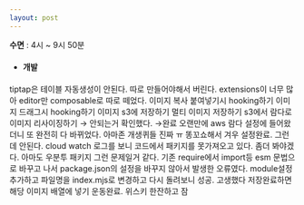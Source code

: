```yaml
---
layout: post
---
```

**수면** : 4시 ~ 9시 50분
* #### 개발
tiptap은 테이블 자동생성이 안된다. 따로 만들어야해서 버린다.
extensions이 너무 많아 editor만 composable로 따로 떼었다.
이미지 복사 붙여넣기시 hooking하기
이미지 드래그시 hooking하기
이미지 s3에 저장하기
멀티 이미지 저장하기
s3에서 람다로 이미지 리사이징하기 → 안되는거 확인했다. →완료
오랜만에 aws 람다 설정에 들어왔더니 또 완전히 다 바뀌었다. 아마존 개생퀴들 진짜 ㅠ
똥꼬쇼해서 겨우 설정완료. 그런데 안된다. cloud watch 로그를 보니 코드에서 패키지를 못가져오고 있다. 좀더 봐야겠다. 아마도 우분투 패키지 그런 문제일거 같다.
기존 require에서 import등 esm 문법으로 바꾸고 나서 package.json의 설정을 바꾸지 않아서 발생한 오류였다. module설정 추가하고 파일명을 index.mjs로 변경하고 다시 돌려보니 성공. 
고생했다
저장완료하면 해당 이미지 배열에 넣기
운동완료. 위스키 한잔하고 잠